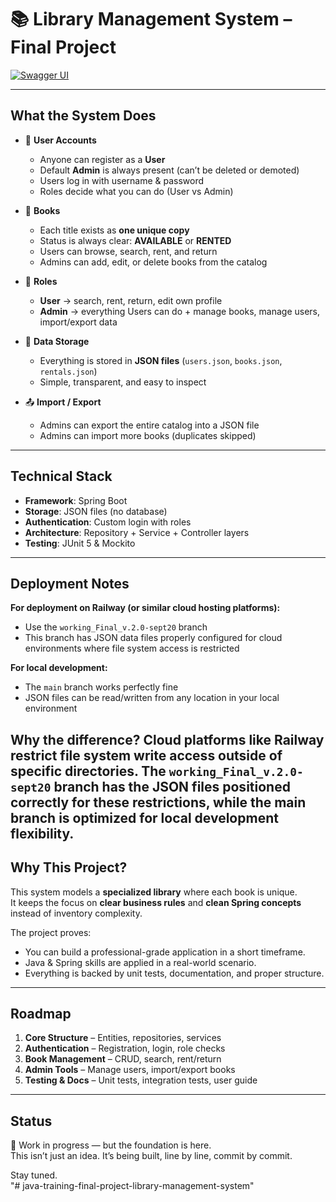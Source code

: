 # 📚 Library Management System – Final Project
[![Swagger UI](https://img.shields.io/badge/API-Docs-green)](https://library-management-system-rasti-production.up.railway.app/swagger-ui/index.html)

---

## What the System Does
- 👤 **User Accounts**
  - Anyone can register as a **User**
  - Default **Admin** is always present (can’t be deleted or demoted)
  - Users log in with username & password  
  - Roles decide what you can do (User vs Admin)

- 📖 **Books**
  - Each title exists as **one unique copy**  
  - Status is always clear: **AVAILABLE** or **RENTED**  
  - Users can browse, search, rent, and return  
  - Admins can add, edit, or delete books from the catalog  

- 🔑 **Roles**
  - **User** → search, rent, return, edit own profile  
  - **Admin** → everything Users can do + manage books, manage users, import/export data  

- 📂 **Data Storage**
  - Everything is stored in **JSON files** (`users.json`, `books.json`, `rentals.json`)  
  - Simple, transparent, and easy to inspect  

- 📤 **Import / Export**
  - Admins can export the entire catalog into a JSON file  
  - Admins can import more books (duplicates skipped)  

---

## Technical Stack
- **Framework**: Spring Boot  
- **Storage**: JSON files (no database)  
- **Authentication**: Custom login with roles  
- **Architecture**: Repository + Service + Controller layers  
- **Testing**: JUnit 5 & Mockito  

---

## Deployment Notes

**For deployment on Railway (or similar cloud hosting platforms):**
- Use the `working_Final_v.2.0-sept20` branch
- This branch has JSON data files properly configured for cloud environments where file system access is restricted

**For local development:**
- The `main` branch works perfectly fine
- JSON files can be read/written from any location in your local environment

**Why the difference?**
Cloud platforms like Railway restrict file system write access outside of specific directories. The `working_Final_v.2.0-sept20` branch has the JSON files positioned correctly for these restrictions, while the main branch is optimized for local development flexibility.
---

## Why This Project?
This system models a **specialized library** where each book is unique.  
It keeps the focus on **clear business rules** and **clean Spring concepts** instead of inventory complexity.  

The project proves:  
- You can build a professional-grade application in a short timeframe.  
- Java & Spring skills are applied in a real-world scenario.  
- Everything is backed by unit tests, documentation, and proper structure.  

---

## Roadmap
1. **Core Structure** – Entities, repositories, services  
2. **Authentication** – Registration, login, role checks  
3. **Book Management** – CRUD, search, rent/return  
4. **Admin Tools** – Manage users, import/export books  
5. **Testing & Docs** – Unit tests, integration tests, user guide  

---

## Status
🚀 Work in progress — but the foundation is here.  
This isn’t just an idea. It’s being built, line by line, commit by commit.  

Stay tuned.  
"# java-training-final-project-library-management-system" 
